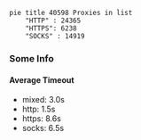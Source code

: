 
```mermaid
pie title 40598 Proxies in list
    "HTTP" : 24365
    "HTTPS": 6238
    "SOCKS" : 14919
```

### Some Info
#### Average Timeout

- mixed: 3.0s
- http: 1.5s
- https: 8.6s
- socks: 6.5s